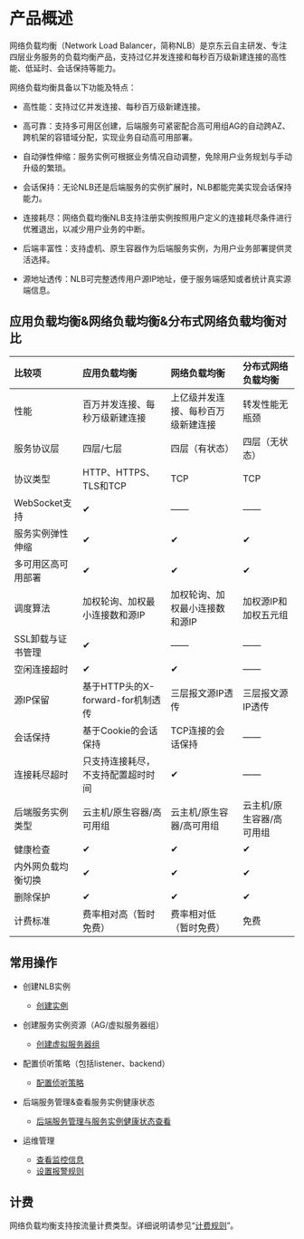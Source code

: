 # 产品概述

  网络负载均衡（Network Load Balancer，简称NLB）是京东云自主研发、专注四层业务服务的负载均衡产品，支持过亿并发连接和每秒百万级新建连接的高性能、低延时、会话保持等能力。

  网络负载均衡具备以下功能及特点：

* 高性能：支持过亿并发连接、每秒百万级新建连接。

* 高可靠：支持多可用区创建，后端服务可紧密配合高可用组AG的自动跨AZ、跨机架的容错域分配，实现业务自动高可用部署。

* 自动弹性伸缩：服务实例可根据业务情况自动调整，免除用户业务规划与手动升级的繁琐。

* 会话保持：无论NLB还是后端服务的实例扩展时，NLB都能完美实现会话保持能力。

* 连接耗尽：网络负载均衡NLB支持注册实例按照用户定义的连接耗尽条件进行优雅退出，以减少用户业务的中断。

* 后端丰富性：支持虚机、原生容器作为后端服务实例，为用户业务部署提供灵活选择。

* 源地址透传：NLB可完整透传用户源IP地址，便于服务端感知或者统计真实源端信息。


## 应用负载均衡&网络负载均衡&分布式网络负载均衡对比

| 比较项   |  应用负载均衡 | 网络负载均衡 | 分布式网络负载均衡 |
|:-----|  :---- | :---- | :---- |
|性能 	| 百万并发连接、每秒万级新建连接 | 上亿级并发连接、每秒百万级新建连接 | 转发性能无瓶颈 |
|服务协议层 |   四层/七层 | 四层（有状态）| 四层（无状态）|
|协议类型	| HTTP、HTTPS、TLS和TCP | TCP | TCP |
|WebSocket支持| ✔ | —— | —— |
|服务实例弹性伸缩 | ✔ | ✔ | ✔ |
|多可用区高可用部署 | ✔ | ✔ | ✔ |
|调度算法	| 加权轮询、加权最小连接数和源IP | 加权轮询、加权最小连接数和源IP | 加权源IP和加权五元组 |
|SSL卸载与证书管理 | ✔ | —— | —— |
|空闲连接超时 | ✔ | ✔ | —— |
|源IP保留	| 基于HTTP头的X-forward-for机制透传 | 三层报文源IP透传 | 三层报文源IP透传 |
|会话保持 | 基于Cookie的会话保持  |  TCP连接的会话保持 | —— |
|连接耗尽超时 | 只支持连接耗尽，不支持配置超时时间 |  ✔ | —— |
|后端服务实例类型 | 云主机/原生容器/高可用组| 云主机/原生容器/高可用组 | 云主机/原生容器/高可用组 |
|健康检查 | ✔ | ✔ | ✔ |
|内外网负载均衡切换	 | ✔ |	✔ | ✔ |
|删除保护 | ✔  | ✔ | ✔ |
|计费标准	| 费率相对高（暂时免费）| 费率相对低（暂时免费） | 免费 |

## 常用操作

- 创建NLB实例
  - [创建实例](../Getting-Started/Create-Instance.md)
  
- 创建服务实例资源（AG/虚拟服务器组）
  - [创建虚拟服务器组](../Operation-Guide/TargetGroup-Management.md)
	
- 配置侦听策略（包括listener、backend）
  - [配置侦听策略](../Operation-Guide/Listener-Management.md)
	
- 后端服务管理&查看服务实例健康状态
  - [后端服务管理与服务实例健康状态查看](../Operation-Guide/Backend-Management.md)
	
- 运维管理
  - [查看监控信息](../Operation-Guide/Monitoring.md)
  - [设置报警规则](../Operation-Guide/Monitoring.md)

## 计费

网络负载均衡支持按流量计费类型。详细说明请参见“[计费规则](../Pricing/Billing-Rules.md)”。
